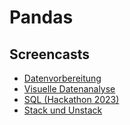 # Pandas

## Screencasts

- [Datenvorbereitung](https://youtu.be/hzzaP_hVwns)
- [Visuelle Datenanalyse](https://youtu.be/8DXgBc-TCbM)
- [SQL (Hackathon 2023)](https://youtu.be/t8Epkrat2WI)
- [Stack und Unstack](https://youtu.be/OWF2ftLXHGY)
